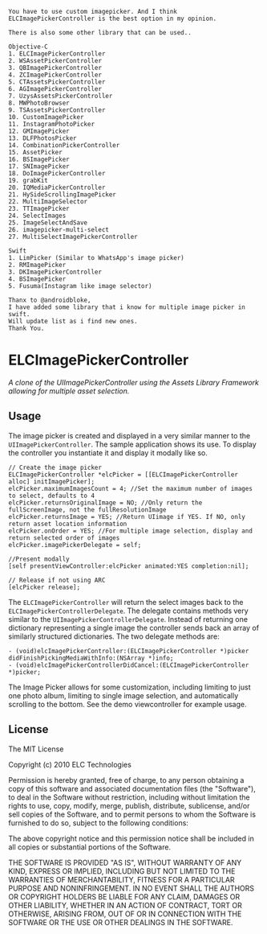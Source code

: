 
	You have to use custom imagepicker. And I think ELCImagePickerController is the best option in my opinion.
	
	There is also some other library that can be used..
	
	Objective-C
	1. ELCImagePickerController
	2. WSAssetPickerController
	3. QBImagePickerController
	4. ZCImagePickerController
	5. CTAssetsPickerController
	6. AGImagePickerController
	7. UzysAssetsPickerController
	8. MWPhotoBrowser
	9. TSAssetsPickerController
	10. CustomImagePicker
	11. InstagramPhotoPicker
	12. GMImagePicker
	13. DLFPhotosPicker
	14. CombinationPickerController
	15. AssetPicker
	16. BSImagePicker
	17. SNImagePicker
	18. DoImagePickerController
	19. grabKit
	20. IQMediaPickerController
	21. HySideScrollingImagePicker
	22. MultiImageSelector
	23. TTImagePicker
	24. SelectImages
	25. ImageSelectAndSave
	26. imagepicker-multi-select
	27. MultiSelectImagePickerController
	
	Swift
	1. LimPicker (Similar to WhatsApp's image picker) 
	2. RMImagePicker
	3. DKImagePickerController
	4. BSImagePicker
	5. Fusuma(Instagram like image selector)
	
	Thanx to @androidbloke,
	I have added some library that i know for multiple image picker in swift.
	Will update list as i find new ones.
	Thank You.







# ELCImagePickerController

*A clone of the UIImagePickerController using the Assets Library Framework allowing for multiple asset selection.*

## Usage

The image picker is created and displayed in a very similar manner to the `UIImagePickerController`. The sample application  shows its use. To display the controller you instantiate it and display it modally like so.

```obj-c
// Create the image picker
ELCImagePickerController *elcPicker = [[ELCImagePickerController alloc] initImagePicker];
elcPicker.maximumImagesCount = 4; //Set the maximum number of images to select, defaults to 4
elcPicker.returnsOriginalImage = NO; //Only return the fullScreenImage, not the fullResolutionImage
elcPicker.returnsImage = YES; //Return UIimage if YES. If NO, only return asset location information
elcPicker.onOrder = YES; //For multiple image selection, display and return selected order of images
elcPicker.imagePickerDelegate = self;

//Present modally
[self presentViewController:elcPicker animated:YES completion:nil];

// Release if not using ARC
[elcPicker release];
```

The `ELCImagePickerController` will return the select images back to the `ELCImagePickerControllerDelegate`. The delegate contains methods very similar to the `UIImagePickerControllerDelegate`. Instead of returning one dictionary representing a single image the controller sends back an array of similarly structured dictionaries. The two delegate methods are:

```obj-c
- (void)elcImagePickerController:(ELCImagePickerController *)picker didFinishPickingMediaWithInfo:(NSArray *)info;
- (void)elcImagePickerControllerDidCancel:(ELCImagePickerController *)picker;
```

The Image Picker allows for some customization, including limiting 
    to just one photo album, limiting to single image selection, and automatically
    scrolling to the bottom. See the demo viewcontroller for example usage.

## License

The MIT License

Copyright (c) 2010 ELC Technologies

Permission is hereby granted, free of charge, to any person obtaining a copy
of this software and associated documentation files (the "Software"), to deal
in the Software without restriction, including without limitation the rights
to use, copy, modify, merge, publish, distribute, sublicense, and/or sell
copies of the Software, and to permit persons to whom the Software is
furnished to do so, subject to the following conditions:

The above copyright notice and this permission notice shall be included in
all copies or substantial portions of the Software.

THE SOFTWARE IS PROVIDED "AS IS", WITHOUT WARRANTY OF ANY KIND, EXPRESS OR
IMPLIED, INCLUDING BUT NOT LIMITED TO THE WARRANTIES OF MERCHANTABILITY,
FITNESS FOR A PARTICULAR PURPOSE AND NONINFRINGEMENT. IN NO EVENT SHALL THE
AUTHORS OR COPYRIGHT HOLDERS BE LIABLE FOR ANY CLAIM, DAMAGES OR OTHER
LIABILITY, WHETHER IN AN ACTION OF CONTRACT, TORT OR OTHERWISE, ARISING FROM,
OUT OF OR IN CONNECTION WITH THE SOFTWARE OR THE USE OR OTHER DEALINGS IN
THE SOFTWARE.
